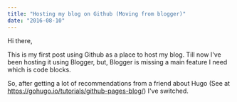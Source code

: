 ```yaml
---
title: "Hosting my blog on Github (Moving from blogger)"
date: "2016-08-10"
---
```


Hi there,

This is my first post using Github as a place to host my blog.
Till now I've been hosting it using Blogger, but, Blogger is missing a main feature I need which is code blocks.

So, after getting a lot of recommendations from a friend about Hugo (See at https://gohugo.io/tutorials/github-pages-blog/)
I've switched.
